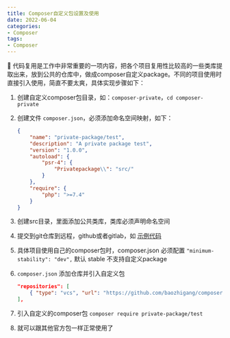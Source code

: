 ```yaml
---
title: Composer自定义包设置及使用
date: 2022-06-04
categories:
- Composer
tags:
- Composer
---
```


🏣 代码复用是工作中非常重要的一项内容，把各个项目复用性比较高的一些类库提取出来，放到公共的仓库中，做成composer自定义package。不同的项目使用时直接引入使用，简直不要太爽，具体实现步骤如下：

<!--more-->

1. 创建自定义composer包目录，如：`composer-private`，`cd composer-private`
2. 创建文件 `composer.json`，必须添加命名空间映射，如下：

    ```json
    {
        "name": "private-package/test",
        "description": "A private package test",
        "version": "1.0.0",
        "autoload": {
            "psr-4": {
                "Privatepackage\\": "src/"
            }
        },
        "require": {
            "php": ">=7.4"
        }
    }
    ```

3. 创建src目录，里面添加公共类库，类库必须声明命名空间

4. 提交到git仓库到远程，github或者gitlab，如
   [示例代码](https://github.com/baozhigang/composer-private)

5. 具体项目使用自己的composer包时，composer.json 必须配置
    `"minimum-stability": "dev",`
    默认 stable 不支持自定义package

6. `composer.json` 添加仓库并引入自定义包

    ```json
    "repositories": [
        { "type": "vcs", "url": "https://github.com/baozhigang/composer-private" }
    ],
    ```

7. 引入自定义的composer包
    `composer require private-package/test`

8. 就可以跟其他官方包一样正常使用了

